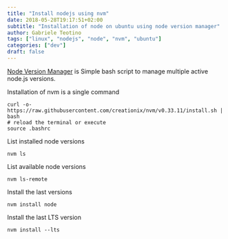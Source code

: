 ```yaml
---
title: "Install nodejs using nvm"
date: 2018-05-28T19:17:51+02:00
subtitle: "Installation of node on ubuntu using node version manager"
author: Gabriele Teotino
tags: ["linux", "nodejs", "node", "nvm", "ubuntu"]
categories: ["dev"]
draft: false
---
```


[Node Version Manager](https://github.com/creationix/nvm) is Simple bash script to manage multiple active node.js versions.

<!-- more -->

Installation of nvm is a single command

```shell
curl -o- https://raw.githubusercontent.com/creationix/nvm/v0.33.11/install.sh | bash
# reload the terminal or execute
source .bashrc
```

List installed node versions
```
nvm ls
```

List available node versions
```
nvm ls-remote
```

Install the last versions
```
nvm install node
```

Install the last LTS version
```
nvm install --lts
```
